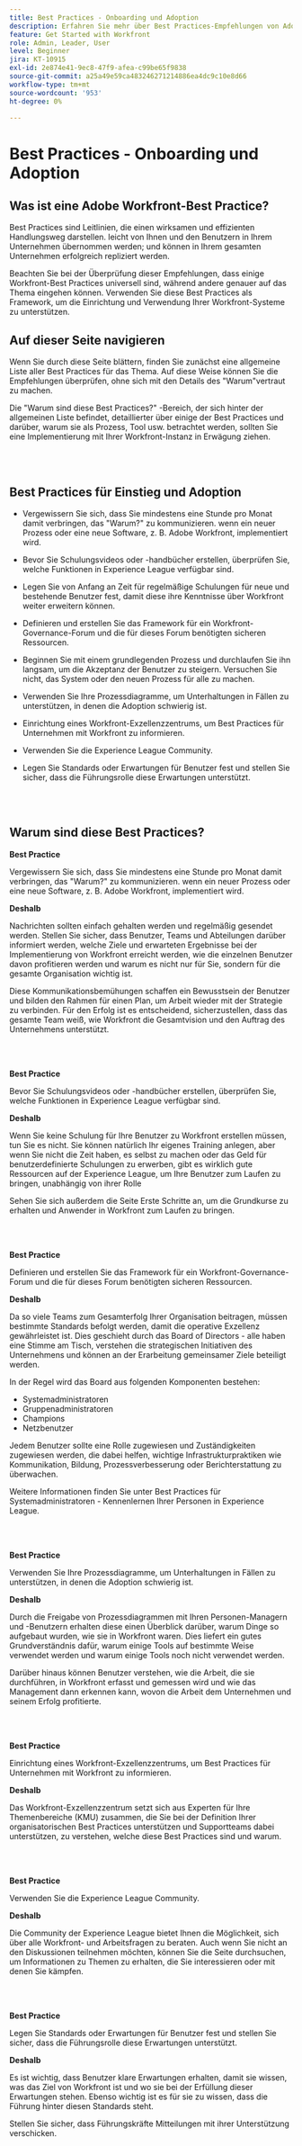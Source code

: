 ```yaml
---
title: Best Practices - Onboarding und Adoption
description: Erfahren Sie mehr über Best Practices-Empfehlungen von Adobe Workfront-Experten zum Onboarding von Benutzern in Workfront und zur Erhöhung der Benutzerakzeptanz.
feature: Get Started with Workfront
role: Admin, Leader, User
level: Beginner
jira: KT-10915
exl-id: 2e874e41-9ec8-47f9-afea-c99be65f9838
source-git-commit: a25a49e59ca483246271214886ea4dc9c10e8d66
workflow-type: tm+mt
source-wordcount: '953'
ht-degree: 0%

---
```


# Best Practices - Onboarding und Adoption

## Was ist eine Adobe Workfront-Best Practice?

Best Practices sind Leitlinien, die einen wirksamen und effizienten Handlungsweg darstellen. leicht von Ihnen und den Benutzern in Ihrem Unternehmen übernommen werden; und können in Ihrem gesamten Unternehmen erfolgreich repliziert werden.

Beachten Sie bei der Überprüfung dieser Empfehlungen, dass einige Workfront-Best Practices universell sind, während andere genauer auf das Thema eingehen können. Verwenden Sie diese Best Practices als Framework, um die Einrichtung und Verwendung Ihrer Workfront-Systeme zu unterstützen.

## Auf dieser Seite navigieren

Wenn Sie durch diese Seite blättern, finden Sie zunächst eine allgemeine Liste aller Best Practices für das Thema. Auf diese Weise können Sie die Empfehlungen überprüfen, ohne sich mit den Details des &quot;Warum&quot;vertraut zu machen.

Die &quot;Warum sind diese Best Practices?&quot; -Bereich, der sich hinter der allgemeinen Liste befindet, detaillierter über einige der Best Practices und darüber, warum sie als Prozess, Tool usw. betrachtet werden, sollten Sie eine Implementierung mit Ihrer Workfront-Instanz in Erwägung ziehen.

</br>
</br>

## Best Practices für Einstieg und Adoption

* Vergewissern Sie sich, dass Sie mindestens eine Stunde pro Monat damit verbringen, das &quot;Warum?&quot; zu kommunizieren. wenn ein neuer Prozess oder eine neue Software, z. B. Adobe Workfront, implementiert wird.

* Bevor Sie Schulungsvideos oder -handbücher erstellen, überprüfen Sie, welche Funktionen in Experience League verfügbar sind.

* Legen Sie von Anfang an Zeit für regelmäßige Schulungen für neue und bestehende Benutzer fest, damit diese ihre Kenntnisse über Workfront weiter erweitern können.

* Definieren und erstellen Sie das Framework für ein Workfront-Governance-Forum und die für dieses Forum benötigten sicheren Ressourcen.

* Beginnen Sie mit einem grundlegenden Prozess und durchlaufen Sie ihn langsam, um die Akzeptanz der Benutzer zu steigern. Versuchen Sie nicht, das System oder den neuen Prozess für alle zu machen.

* Verwenden Sie Ihre Prozessdiagramme, um Unterhaltungen in Fällen zu unterstützen, in denen die Adoption schwierig ist.

* Einrichtung eines Workfront-Exzellenzzentrums, um Best Practices für Unternehmen mit Workfront zu informieren.

* Verwenden Sie die Experience League Community.

* Legen Sie Standards oder Erwartungen für Benutzer fest und stellen Sie sicher, dass die Führungsrolle diese Erwartungen unterstützt.

</br>
</br>


## Warum sind diese Best Practices?

**Best Practice**

Vergewissern Sie sich, dass Sie mindestens eine Stunde pro Monat damit verbringen, das &quot;Warum?&quot; zu kommunizieren. wenn ein neuer Prozess oder eine neue Software, z. B. Adobe Workfront, implementiert wird.

**Deshalb**

Nachrichten sollten einfach gehalten werden und regelmäßig gesendet werden. Stellen Sie sicher, dass Benutzer, Teams und Abteilungen darüber informiert werden, welche Ziele und erwarteten Ergebnisse bei der Implementierung von Workfront erreicht werden, wie die einzelnen Benutzer davon profitieren werden und warum es nicht nur für Sie, sondern für die gesamte Organisation wichtig ist.

Diese Kommunikationsbemühungen schaffen ein Bewusstsein der Benutzer und bilden den Rahmen für einen Plan, um Arbeit wieder mit der Strategie zu verbinden. Für den Erfolg ist es entscheidend, sicherzustellen, dass das gesamte Team weiß, wie Workfront die Gesamtvision und den Auftrag des Unternehmens unterstützt.

</br>
</br>

**Best Practice**

Bevor Sie Schulungsvideos oder -handbücher erstellen, überprüfen Sie, welche Funktionen in Experience League verfügbar sind.

**Deshalb**

Wenn Sie keine Schulung für Ihre Benutzer zu Workfront erstellen müssen, tun Sie es nicht. Sie können natürlich Ihr eigenes Training anlegen, aber wenn Sie nicht die Zeit haben, es selbst zu machen oder das Geld für benutzerdefinierte Schulungen zu erwerben, gibt es wirklich gute Ressourcen auf der Experience League, um Ihre Benutzer zum Laufen zu bringen, unabhängig von ihrer Rolle

Sehen Sie sich außerdem die Seite Erste Schritte an, um die Grundkurse zu erhalten und Anwender in Workfront zum Laufen zu bringen.

</br>
</br>

**Best Practice**

Definieren und erstellen Sie das Framework für ein Workfront-Governance-Forum und die für dieses Forum benötigten sicheren Ressourcen.

**Deshalb**

Da so viele Teams zum Gesamterfolg Ihrer Organisation beitragen, müssen bestimmte Standards befolgt werden, damit die operative Exzellenz gewährleistet ist. Dies geschieht durch das Board of Directors - alle haben eine Stimme am Tisch, verstehen die strategischen Initiativen des Unternehmens und können an der Erarbeitung gemeinsamer Ziele beteiligt werden.

In der Regel wird das Board aus folgenden Komponenten bestehen:

* Systemadministratoren
* Gruppenadministratoren
* Champions
* Netzbenutzer


Jedem Benutzer sollte eine Rolle zugewiesen und Zuständigkeiten zugewiesen werden, die dabei helfen, wichtige Infrastrukturpraktiken wie Kommunikation, Bildung, Prozessverbesserung oder Berichterstattung zu überwachen.

Weitere Informationen finden Sie unter Best Practices für Systemadministratoren - Kennenlernen Ihrer Personen in Experience League.

</br>
</br>

**Best Practice**

Verwenden Sie Ihre Prozessdiagramme, um Unterhaltungen in Fällen zu unterstützen, in denen die Adoption schwierig ist.

**Deshalb**

Durch die Freigabe von Prozessdiagrammen mit Ihren Personen-Managern und -Benutzern erhalten diese einen Überblick darüber, warum Dinge so aufgebaut wurden, wie sie in Workfront waren. Dies liefert ein gutes Grundverständnis dafür, warum einige Tools auf bestimmte Weise verwendet werden und warum einige Tools noch nicht verwendet werden.

Darüber hinaus können Benutzer verstehen, wie die Arbeit, die sie durchführen, in Workfront erfasst und gemessen wird und wie das Management dann erkennen kann, wovon die Arbeit dem Unternehmen und seinem Erfolg profitierte.

</br>
</br>

**Best Practice**

Einrichtung eines Workfront-Exzellenzzentrums, um Best Practices für Unternehmen mit Workfront zu informieren.

**Deshalb**

Das Workfront-Exzellenzzentrum setzt sich aus Experten für Ihre Themenbereiche (KMU) zusammen, die Sie bei der Definition Ihrer organisatorischen Best Practices unterstützen und Supportteams dabei unterstützen, zu verstehen, welche diese Best Practices sind und warum.

</br>
</br>

**Best Practice**

Verwenden Sie die Experience League Community.

**Deshalb**

Die Community der Experience League bietet Ihnen die Möglichkeit, sich über alle Workfront- und Arbeitsfragen zu beraten. Auch wenn Sie nicht an den Diskussionen teilnehmen möchten, können Sie die Seite durchsuchen, um Informationen zu Themen zu erhalten, die Sie interessieren oder mit denen Sie kämpfen.

</br>
</br>


**Best Practice**

Legen Sie Standards oder Erwartungen für Benutzer fest und stellen Sie sicher, dass die Führungsrolle diese Erwartungen unterstützt.

**Deshalb**

Es ist wichtig, dass Benutzer klare Erwartungen erhalten, damit sie wissen, was das Ziel von Workfront ist und wo sie bei der Erfüllung dieser Erwartungen stehen. Ebenso wichtig ist es für sie zu wissen, dass die Führung hinter diesen Standards steht.


Stellen Sie sicher, dass Führungskräfte Mitteilungen mit ihrer Unterstützung verschicken.
